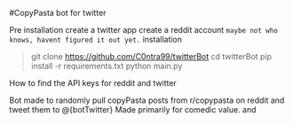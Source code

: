 #CopyPasta bot for twitter

Pre installation
create a twitter app
create a reddit account `maybe not who knows, havent figured it out yet.`
installation
>git clone https://github.com/C0ntra99/twitterBot
>cd twitterBot
>pip install -r requirements.txt
>python main.py

How to find the API keys for reddit and twitter

Bot made to randomly pull copyPasta posts from r/copypasta on reddit and tweet them to @{botTwitter}
Made primarily for comedic value. and 
